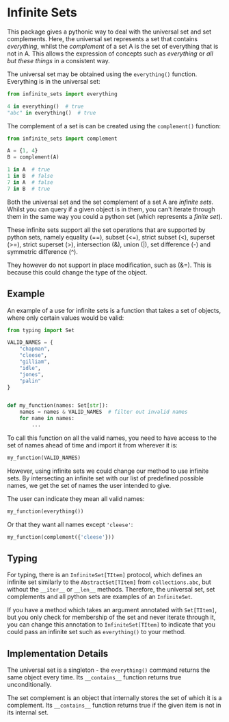 # Infinite Sets

This package gives a pythonic way to deal with the universal set and set complements. Here, the universal set represents
a set that contains *everything*, whilst the *complement* of a set A is the set of everything that is not in A. This
allows the expression of concepts such as *everything* or *all but these things* in a consistent way.

The universal set may be obtained using the `everything()` function. Everything is in the universal set:

```python
from infinite_sets import everything

4 in everything()  # true
"abc" in everything()  # true
```

The complement of a set is can be created using the `complement()` function:

```python
from infinite_sets import complement

A = {1, 4}
B = complement(A)

1 in A  # true
1 in B  # false
7 in A  # false
7 in B  # true
```

Both the universal set and the set complement of a set A are *infinite sets*. Whilst you can query if a given object is
in them, you can't iterate through them in the same way you could a python set (which represents a *finite set*).

These infinite sets support all the set operations that are supported by python sets, namely equality (==), subset (<=),
strict subset (<), superset (>=), strict superset (>), intersection (&), union (|), set difference (-) and symmetric
difference (^).

They however do not support in place modification, such as (&=). This is because this could change the type of the
object.

## Example

An example of a use for infinite sets is a function that takes a set of objects, where only certain values would be
valid:

```python
from typing import Set

VALID_NAMES = {
    "chapman",
    "cleese",
    "gilliam",
    "idle",
    "jones",
    "palin"
}


def my_function(names: Set[str]):
    names = names & VALID_NAMES  # filter out invalid names
    for name in names:
        ...
```

To call this function on all the valid names, you need to have access to the set of names ahead of time and import it
from wherever it is:

```python
my_function(VALID_NAMES)
```

However, using infinite sets we could change our method to use infinite sets. By intersecting an infinite set with our
list of predefined possible names, we get the set of names the user intended to give.

The user can indicate they mean all valid names:

```python
my_function(everything())
```

Or that they want all names except `'cleese'`:

```python
my_function(complement({'cleese'}))
```

## Typing

For typing, there is an `InfiniteSet[TItem]` protocol, which defines an infinite set similarly to
the `AbstractSet[TItem]` from `collections.abc`, but without the `__iter__` or `__len__` methods. Therefore, the
universal set, set complements and all python sets are examples of an `InfiniteSet`.

If you have a method which takes an argument annotated with `Set[TItem]`, but you only check for membership of the set
and never iterate through it, you can change this annotation to `InfiniteSet[TItem]` to indicate that you could pass an
infinite set such as `everything()` to your method.

## Implementation Details

The universal set is a singleton - the `everything()` command returns the same object every time. Its `__contains__`
function returns true unconditionally.

The set complement is an object that internally stores the set of which it is a complement. Its `__contains__` function
returns true if the given item is not in its internal set.

